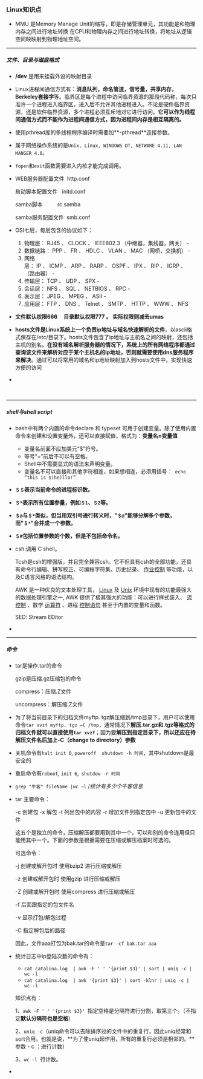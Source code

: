 ### Linux知识点

* MMU 是Memory Manage Unit的缩写，即是存储管理单元，其功能是和物理内存之间进行地址转换 在CPU和物理内存之间进行地址转换，将地址从逻辑空间映映射到物理地址空间。

------

##### 文件、目录与磁盘格式

* **/dev** 是用来挂载外设的映射目录

* Linux进程间通信方式有：**消息队列，命名管道，信号量，共享内存，Berkeley套接字**等。临界区是每个进程中访问临界资源的那段代码称，每次只准许一个进程进入临界区，进入后不允许其他进程进入。不论是硬件临界资源，还是软件临界资源，多个进程必须互斥地对它进行访问。**它可以作为线程间通信方式而不能作为进程间通信方式，因为进程间内存是相互隔离的。**

* 使用pthread库的多线程程序编译时需要加**-pthread**连接参数。

* 属于网络操作系统的是`Unix, Linux, WINDOWS DT, NETWARE 4.11, LAN MANGER 4.0`。

* `fopen`和`exit`函数需要进入内核才能完成调用。

* WEB服务器配置文件  http.conf

  启动脚本配置文件   initd.conf

  samba脚本          rc.samba

  samba服务配置文件  smb.conf

* OSI七层，每层包含的协议如下：
  1. 物理层： RJ45 、 CLOCK 、 IEEE802.3 （中继器，集线器，网关） - 
  2. 数据链路： PPP 、 FR 、 HDLC 、 VLAN 、 MAC （网桥，交换机） - 
  3. 网络层： IP 、 ICMP 、 ARP 、 RARP 、 OSPF 、 IPX 、 RIP 、 IGRP 、 （路由器） - 
  4. 传输层： TCP 、 UDP 、 SPX - 
  5. 会话层： NFS 、 SQL 、 NETBIOS 、 RPC - 
  6. 表示层： JPEG 、 MPEG 、 ASII - 
  7. 应用层： FTP 、 DNS 、 Telnet 、 SMTP 、 HTTP 、 WWW 、 NFS

* **文件默认权限666     目录默认权限777 。 实际权限则减去umas**

* **hosts文件是Linux系统上一个负责ip地址与域名快速解析的文件**，以ascii格式保存在/etc/目录下。hosts文件包含了ip地址与主机名之间的映射，还包括主机的别名。**在没有域名解析服务器的情况下，系统上的所有网络程序都通过查询该文件来解析对应于某个主机名的ip地址，否则就需要使用dns服务程序来解决**。通过可以将常用的域名和ip地址映射加入到hosts文件中，实现快速方便的访问

* ​

  ​

------

##### shell与shell script

*   bash中有两个内置的命令declare 和 typeset 可用于创建变量。除了使用内置命令来创建和设置变量外，还可以直接赋值，格式为：**变量名=变量值**

    * 变量名前面不应加美元“\$”符号。
    * 等号“=”前后不可以有空格。
    * Shell中不需要显式的语法来声明变量。
    * 变量名不可以直接和其他字符相连，如果想相连，必须用括号：` echo “this is $(he)llo!”`

*   **`＄＄`表示当前命令的进程标识数。** 

*   **`＄*`表示所有位置参量，例如`＄1`、`＄2`等。** 

*   **`＄@`与`＄*`类似，但当用双引号进行转义时，"`＄@`"能够分解多个参数，而"`＄*`"合并成一个参数。** 

*   **`＄#`包括位置参数的个数，但是不包括命令名。**

*   csh:调用 C shell。

      Tcsh是csh的增强版，并且完全兼容csh。它不但具有csh的全部功能，还具有命令行编辑、拼写校正、可编程字符集、历史纪录、 [作业控制](http://baike.baidu.com/view/4509410.htm) 等功能，以及C语言风格的语法结构。

      AWK 是一种优良的文本处理工具， [Linux](http://baike.baidu.com/view/1634.htm) 及 [Unix](http://baike.baidu.com/view/8095.htm) 环境中现有的功能最强大的数据处理引擎之一, AWK 提供了极其强大的功能：可以进行样式装入、 [流控制](http://baike.baidu.com/view/1292763.htm) 、数学 [运算符](http://baike.baidu.com/view/425996.htm) 、进程 [控制语句](http://baike.baidu.com/view/1359886.htm) 甚至于内置的变量和函数。

      SED: Stream EDitor

*   ​


------

##### 命令

* tar是操作.tar的命令

  gzip是压缩.gz压缩包的命令

  compress：压缩.Z文件

  uncompress：解压缩.Z文件

* 为了将当前目录下的归档文件myftp. tgz解压缩到/tmp目录下，用户可以使用命令`tar xvzf myftp. tgz –C /tmp`，通常情况下**解压.tar.gz和.tgz等格式的归档文件就可以直接使用`tar xvzf`**；因为要**解压到指定目录下，所以还应在待解压文件名后加上-C（change to directory）参数**

* 关机命令有`halt init 0`, `poweroff `  `shutdown -h 时间`，其中shutdown是最安全的

* 重启命令有`reboot`, `init 6`,` shutdow -r 时间`

* `grep "牛客" fileName |wc –l` /*统计有多少个牛客信息*

* tar 主要命令：

  -c 创建包
  -x 解包
  -t 列出包中的内容
  -r 增加文件到指定包中
  -u 更新包中的文件

  这五个是独立的命令，压缩解压都要用到其中一个，可以和别的命令连用但只能用其中一个。下面的参数是根据需要在压缩或解压档案时可选的。

  可选命令：

  -j 创建或解开包时 使用bzip2 进行压缩或解压

  -z 创建或解开包时 使用gzip 进行压缩或解压

  -Z 创建或解开包时 使用compress 进行压缩或解压

  -f 后面跟指定的包文件名

  -v 显示打包/解包过程

  -C 指定解包后的路径

  因此，文件aaa打包为bak.tar的命令是`tar -cf bak.tar aaa`

* 统计日志中ip登陆次数的命令有：

  * `cat catalina.log  | awk -F ' ' '{print $3}' | sort | uniq -c | wc -l`
  * `cat catalina.log  | awk '{print $3}' | sort -klnr | uniq -c | wc -l`

  知识点有：

  1、`awk -F ' ' '{print $3}' `指定空格是分隔符进行分割，取第三个。（不指定**默认分隔符也是空格**）

  2、`uniq -c`（uniq命令可以去除排序过的文件中的重复行，因此uniq经常和sort合用。也就是说，**为了使uniq起作用，所有的重复行必须是相邻的。**参数 - c ：进行计数）

  3、`wc -l `行计数。

* ​

  ​

  ​





